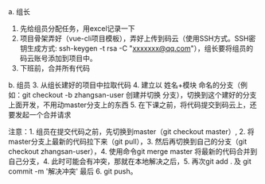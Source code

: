 a. 组长
  1. 先给组员分配任务，用excel记录一下
  2. 项目骨架弄好（vue-cli项目模板），弄好上传到码云（使用SSH方式。SSH密钥生成方式: ssh-keygen -t rsa -C "xxxxxxx@qq.com"），组长要将组员的码云账号添加到项目中。
  6. 下班前，合并所有代码





b. 组员
  3. 从组长建好的项目中拉取代码
  4. 建立以 姓名+模块 命名的分支（例如：git checkout -b zhangsan-user 创建并切换 分支），切换到这个建好的分支上面开发，不用动master分支上的东西
  5. 在下课之前，将代码提交到码云上，还要发起一个合并请求


注意：1. 组员在提交代码之前，先切换到master（git checkout master）, 2. 将master分支上最新的代码拉下来（git pull），3. 然后再切换到自己的分支（git checkout zhangsan-user），4. 使用命令git merge master 将最新的代码合并到自己分支，4. 此时可能会有冲突，那就在本地解决之后，5. 再次git add . 及 git commit -m '解决冲突' 最后 6. git push。
